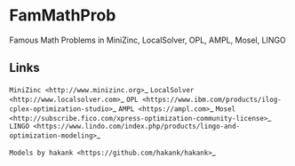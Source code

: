 FamMathProb
===========
Famous Math Problems in MiniZinc, LocalSolver, OPL, AMPL, Mosel, LINGO


Links
-----
`MiniZinc <http://www.minizinc.org>`_
`LocalSolver <http://www.localsolver.com>`_
`OPL <https://www.ibm.com/products/ilog-cplex-optimization-studio>`_
`AMPL <https://ampl.com>`_
`Mosel <http://subscribe.fico.com/xpress-optimization-community-license>`_
`LINGO <https://www.lindo.com/index.php/products/lingo-and-optimization-modeling>`_

`Models by hakank <https://github.com/hakank/hakank>`_
